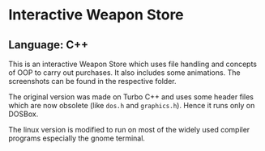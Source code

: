 # Interactive Weapon Store
## Language: C++

This is an interactive Weapon Store which uses file handling and concepts of OOP to carry out purchases.
It also includes some animations.
The screenshots can be found in the respective folder.

The original version was made on Turbo C++ and uses some header files which are now obsolete (like `dos.h` and `graphics.h`).
Hence it runs only on DOSBox.

The linux version is modified to run on most of the widely used compiler programs especially the gnome terminal.
